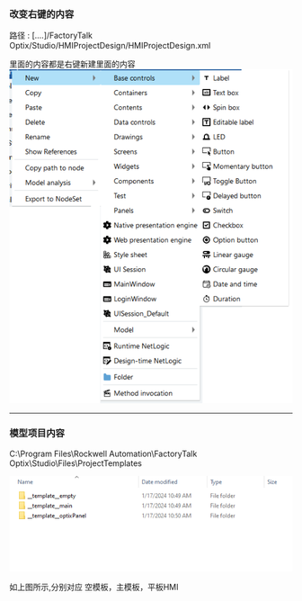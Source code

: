 

### 改变右键的内容
路径 : [....]/FactoryTalk Optix/Studio/HMIProjectDesign/HMIProjectDesign.xml

里面的内容都是右键新建里面的内容
![](./imgs/a1.png)


---

### 模型项目内容

C:\Program Files\Rockwell Automation\FactoryTalk Optix\Studio\Files\ProjectTemplates

![](./imgs/模板项目.png)

如上图所示,分别对应 空模板，主模板，平板HMI